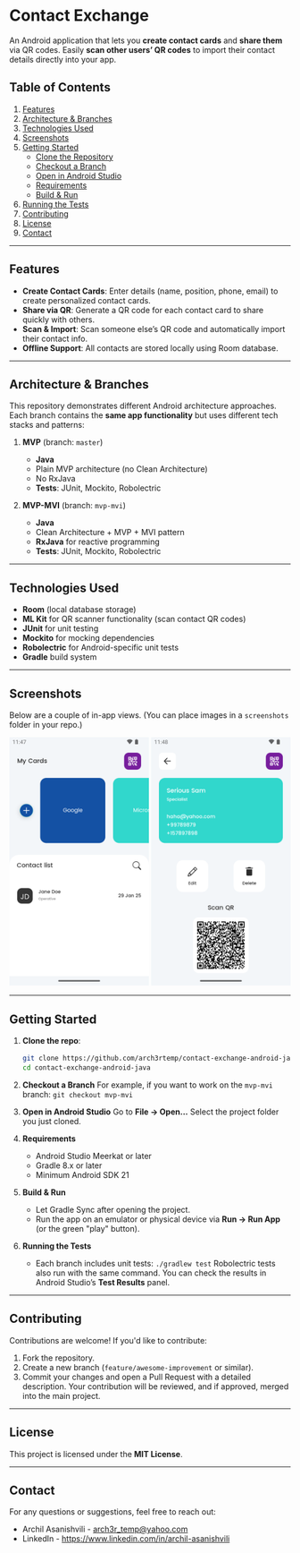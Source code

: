 # Contact Exchange

An Android application that lets you **create contact cards** and **share them** via QR codes. Easily **scan other users’ QR codes** to import their contact details directly into your app.

## Table of Contents
1. [Features](#features)  
2. [Architecture & Branches](#architecture--branches)  
3. [Technologies Used](#technologies-used)  
4. [Screenshots](#screenshots)  
5. [Getting Started](#getting-started)
   - [Clone the Repository](#clone-the-repository)
   - [Checkout a Branch](#checkout-a-branch)
   - [Open in Android Studio](#open-in-android-studio)
   - [Requirements](#requirements)
   - [Build & Run](#build--run)
6. [Running the Tests](#running-the-tests)  
7. [Contributing](#contributing)  
8. [License](#license)  
9. [Contact](#contact)

---

## Features
- **Create Contact Cards**: Enter details (name, position, phone, email) to create personalized contact cards.
- **Share via QR**: Generate a QR code for each contact card to share quickly with others.
- **Scan & Import**: Scan someone else’s QR code and automatically import their contact info.
- **Offline Support**: All contacts are stored locally using Room database.

---

## Architecture & Branches
This repository demonstrates different Android architecture approaches. Each branch contains the **same app functionality** but uses different tech stacks and patterns:

1. **MVP** (branch: `master`)  
   - **Java**  
   - Plain MVP architecture (no Clean Architecture)  
   - No RxJava  
   - **Tests**: JUnit, Mockito, Robolectric

2. **MVP-MVI** (branch: `mvp-mvi`)  
   - **Java**  
   - Clean Architecture + MVP + MVI pattern  
   - **RxJava** for reactive programming  
   - **Tests**: JUnit, Mockito, Robolectric

---

## Technologies Used
- **Room** (local database storage)  
- **ML Kit** for QR scanner functionality (scan contact QR codes)  
- **JUnit** for unit testing  
- **Mockito** for mocking dependencies  
- **Robolectric** for Android-specific unit tests  
- **Gradle** build system

---

## Screenshots
Below are a couple of in-app views. (You can place images in a `screenshots` folder in your repo.)

<p style="text-align: center;">
  <img src="screenshots/contact_list.png" width="250" />
  <img src="screenshots/contact_details.png" width="250" />
</p>

---

## Getting Started

1. **Clone the repo**:
   ```bash
   git clone https://github.com/arch3rtemp/contact-exchange-android-java.git
   cd contact-exchange-android-java

2. **Checkout a Branch**
   For example, if you want to work on the `mvp-mvi` branch:
   `git checkout mvp-mvi`

3. **Open in Android Studio**
   Go to **File → Open...**
   Select the project folder you just cloned.

4. **Requirements**
   * Android Studio Meerkat or later
   * Gradle 8.x or later
   * Minimum Android SDK 21

5. **Build & Run**
   * Let Gradle Sync after opening the project.
   * Run the app on an emulator or physical device via **Run → Run App** (or the green "play" button).

6. **Running the Tests**
   * Each branch includes unit tests:
   `./gradlew test`
   Robolectric tests also run with the same command. You can check the results in Android Studio’s **Test Results** panel.

---

## Contributing
Contributions are welcome! If you'd like to contribute:
1. Fork the repository.
2. Create a new branch (`feature/awesome-improvement` or similar).
3. Commit your changes and open a Pull Request with a detailed description.
Your contribution will be reviewed, and if approved, merged into the main project.

---

## License
This project is licensed under the **MIT License**.

---

## Contact
For any questions or suggestions, feel free to reach out:
* Archil Asanishvili - <arch3r_temp@yahoo.com>
* LinkedIn - <https://www.linkedin.com/in/archil-asanishvili>
